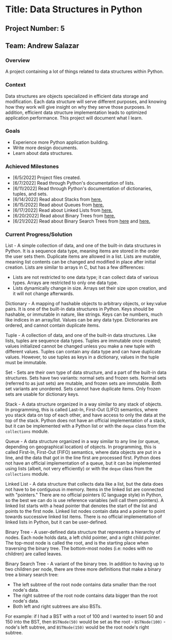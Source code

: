 # Title: Data Structures in Python

## Project Number: 5

## Team: Andrew Salazar

### Overview

A project containing a lot of things related to data structures within Python.

### Context

Data structures are objects specialized in efficient data storage and modification. Each data structure will serve different purposes, and knowing how they work will give insight on why they serve those purposes. In addition, efficient data structure implementation leads to optimized application performance. This project will document what I learn.

### Goals

- Experience more Python application building.
- Write more design documents.
- Learn about data structures.

### Achieved Milestones

- [6/5/2022] Project files created.
- [6/7/2022] Read through Python's documentation of lists.
- [6/11/2022] Read through Python's documentation of dictionaries, tuples, and sets.
- [6/14/2022] Read about Stacks from [here.](https://realpython.com/python-data-structures/)
- [6/15/2022] Read about Queues from [here.](https://realpython.com/python-data-structures/)
- [6/17/2022] Read about Linked Lists from [here.](https://realpython.com/linked-lists-python/)
- [6/20/2022] Read about Binary Trees from [here.](https://www.geeksforgeeks.org/python-data-structures/)
- [6/21/2022] Read about Binary Search Trees from [here](https://www.geeksforgeeks.org/binary-search-tree-set-1-search-and-insertion/) and [here.](https://www.geeksforgeeks.org/binary-search-tree-set-2-delete/)

### Current Progress/Solution

List - A simple collection of data, and one of the built-in data structures in Python. It is a sequence data type, meaning items are stored in the order the user sets them. Duplicate items are allowed in a list. Lists are mutable, meaning list contents can be changed and modified in place after initial creation. Lists are similar to arrays in C, but has a few differences:

- Lists are not restricted to one data type; it can collect data of various types. Arrays are restricted to only one data type.
- Lists dynamically change in size. Arrays set their size upon creation, and it will not change afterwards.

Dictionary - A mapping of hashable objects to arbitrary objects, or key:value pairs. It is one of the built-in data structures in Python. Keys should be hashable, or immutable in nature, like strings. Keys can be numbers, much like indices in an array/list. Values can be any data type. Dictionaries are ordered, and cannot contain duplicate items.

Tuple - A collection of data, and one of the built-in data structures. Like lists, tuples are sequence data types. Tuples are immutable once created; values initialized cannot be changed unless you make a new tuple with different values. Tuples can contain any data type and can have duplicate values. However, to use tuples as keys in a dictionary, values in the tuple must be immutable.

Set - Sets are their own type of data structure, and a part of the built-in data structures. Sets have two variants: normal sets and frozen sets. Normal sets (referred to as just sets) are mutable, and frozen sets are immutable. Both set variants are unordered. Sets cannot have duplicate items. Only frozen sets are usable for dictionary keys.

Stack - A data structure organized in a way similar to any stack of objects. In programming, this is called Last-In, First-Out (LIFO) semantics, where you stack data on top of each other, and have access to only the data at the top of the stack. Python does not have an official implementation of a stack, but it can be implemented with a Python list or with the `deque` class from the `collections` module.

Queue - A data structure organized in a way similar to any line (or queue, depending on geographical location) of objects. In programming, this is called First-In, First-Out (FIFO) semantics, where data objects are put in a line, and the data that got in the line first are processed first. Python does not have an official implementation of a queue, but it can be implemented using lists (albeit, not very efficiently) or with the `deque` class from the `collections` module.

Linked List - A data structure that collects data like a list, but the data does not have to be contiguous in memory. Items in the linked list are connected with "pointers." There are no official pointers (C language style) in Python, so the best we can do is use reference variables (will call them pointers). A linked list starts with a head pointer that denotes the start of the list and points to the first node. Linked list nodes contain data and a pointer to point towards successive linked list items. There is no official implementation of linked lists in Python, but it can be user-defined.

Binary Tree - A user-defined data structure that represents a hierarchy of nodes. Each node holds data, a left child pointer, and a right child pointer. The top-most node is called the root, and is the starting place when traversing the binary tree. The bottom-most nodes (i.e: nodes with no children) are called leaves.

Binary Search Tree - A variant of the binary tree. In addition to having up to two children per node, there are three more definitions that make a binary tree a binary search tree:

- The left subtree of the root node contains data smaller than the root node's data.
- The right subtree of the root node contains data bigger than the root node's data.
- Both left and right subtrees are also BSTs.

For example: if I had a BST with a root of 100 and I wanted to insert 50 and 150 into the BST, then `BSTNode(50)` would be set as the root - `BSTNode(100)` - node's left subtree, and `BSTNode(150)` would be the root node's right subtree.
